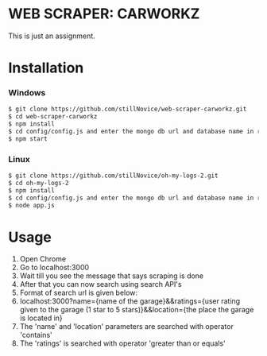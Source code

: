 # WEB SCRAPER: CARWORKZ
This is just an assignment.

# Installation
### Windows
```sh
$ git clone https://github.com/stillNovice/web-scraper-carworkz.git
$ cd web-scraper-carworkz
$ npm install
$ cd config/config.js and enter the mongo db url and database name in respective fields.
$ npm start


```

### Linux
```sh
$ git clone https://github.com/stillNovice/oh-my-logs-2.git
$ cd oh-my-logs-2
$ npm install
$ cd config/config.js and enter the mongo db url and database name in respective fields.
$ node app.js

```

# Usage
1. Open Chrome
2. Go to localhost:3000
3. Wait till you see the message that says scraping is done
4. After that you can now search using search API's
5. Format of search url is given below:
6. localhost:3000?name={name of the garage}&&ratings={user rating given to the garage (1 star to 5 stars)}&&location={the place the garage is located in}
6. The 'name' and 'location' parameters are searched with operator 'contains'
7. The 'ratings' is searched with operator 'greater than or equals'